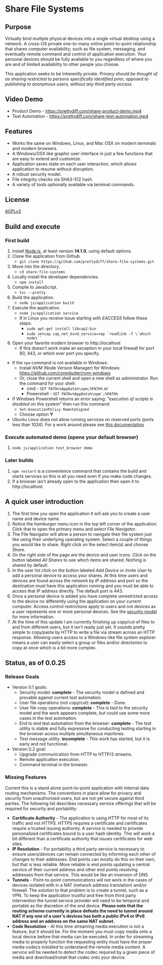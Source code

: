# Share File Systems

## Purpose
Virtually bind multiple physical devices into a single virtual desktop using a network.  A cross-OS private one-to-many online point-to-point relationship that shares computer availability; such as file system, messaging, and eventually remote command and control of application execution.  Your personal devices should be fully available to you regardless of where you are and of limited availability to other people you choose.

This application seeks to be inherently private.  *Privacy should be thought of as sharing restricted to persons specifically identified prior, opposed to publishing to anonymous users, without any third party access.*

## Video Demo
 * Product Demo - https://prettydiff.com/share-product-demo.mp4
 * Test Automation - https://prettydiff.com/share-test-automation.mp4

## Features
* Works the same on Windows, Linux, and Mac OSX on modern terminals and modern browsers.
* A Windows/OSX like graphic user interface in just a few functions that are easy to extend and customize.
* Application saves state on each user interaction, which allows application to resume without disruption.
* A robust security model.
* File integrity checks via SHA3-512 hash.
* A variety of tools optionally available via terminal commands.

## License
[AGPLv3](https://www.gnu.org/licenses/agpl-3.0.en.html)

## Build and execute
### First build
1. Install [Node.js](https://nodejs.org), at least version **14.1.0**, using default options.
1. Clone the application from Github.
   * `git clone https://github.com/prettydiff/share-file-systems.git`
1. Move into the directory.
   * `cd share-file-systems`
1. Locally install the developer dependencies.
   * `npm install`
1. Compile to JavaScript.
   * `tsc --pretty`
1. Build the application.
   * `node js/application build`
1. Execute the application.
   * `node js/application service`
   <!-- cspell:disable-->
   * If in Linux you receive issue starting with *EACCESS* follow these steps:
      - `sudo apt-get install libcap2-bin`
      - ```sudo setcap cap_net_bind_service=+ep `readlink -f \`which node\`` ```
   <!-- cspell:enable-->
1. Open your favorite modern browser to http://localhost
   * If this doesn't work make an exception in your local firewall for port 80, 443, or which ever port you specify.

* If the `npm` command is not available in Windows:
   - Install *NVM* (Node Version Manager) for Windows: https://github.com/coreybutler/nvm-windows
   - Or, close the current shell and open a new shell as administrator. Run the command for your shell:
      * cmd - `SET PATH=%AppData%\npm;%PATH%` or
      * Powershell - ``SET PATH=%AppData%\npm`;%PATH%``
* If Windows Powershell returns an error saying: *"execution of scripts is disabled on this system"* then run this command:
   - `Set-ExecutionPolicy RemoteSigned`
   - Choose option **Y**
* Ubuntu Linux does not allow running services on reserved ports (ports less than 1024).  For a work around please see [this documentation](documentation/linuxVM.md#ports)

### Execute automated demo (opens your default browser)
1. `node js/application test_browser demo`

### Later builds
1. `npm restart` is a convenience command that contains the build and starts services so this is all you need even if you make code changes.
1. If a browser isn't already open to the application then open it to http://localhost

## A quick user introduction
1. The first time you open the application it will ask you to create a user name and device name.
1. Notice the *hamburger* menu icon in the top left corner of the application.  Click that to open the primary menu and select *File Navigator*.
1. The File Navigator will allow a person to navigate their file system just like using their underlying operating system.  Select a couple of things you would like to share.  Right click on the select item(s) and choose *Share*.
1. On the right side of the page are the device and user icons.  Click on the button labeled *All Shares* to see which items are shared.  Nothing is shared by default.
1. In the user list click on the button labeled *Add Device or Invite User* to add a personal device to access your shares.  At this time users and devices are found across the network by IP address and port so the destination must have this application running and you must be able to access that IP address directly.  The default port is 443.
1. Once a personal device is added you have complete unrestricted access to the device no differently using the application on your current computer.  Access control restrictions apply to users and not devices as a user represents one or more personal devices.  See the [security model](#security-model) for more information.
1. At the time of this update I am currently finishing up copy/cut of files to and from different users, but it isn't ready just yet.  It sounds pretty simple to copy/paste by HTTP to write a file via stream across an HTTP response.  Allowing users access to a Windows-like file system explorer means a user can easily select a group or files and/or directories to copy at once which is a bit more complex.

## Status, as of 0.0.25
### Release Goals
* Version 0.1 goals:
   - Security model: **complete** - The security model is defined and provable against current test automation.
   - User file operations (not copy/cut): **complete** - Done.
   - User file copy operations: **complete** - This is tied to the security model and the work appears complete, but could use some more cases in the test automation.
   - End to end test automation from the browser: **complete** - The test utility is stable and fully expressive for conducting testing starting in the browser across multiple simultaneous machines.
   - Text message utility: **incomplete** - This work has started, but it is early and not functional.
* Version 0.2 goal:
   - Upgrade communication from HTTP to HTTP/3 streams.
   - Remote application execution.
   - Command terminal in the browser.

### Missing Features
Current this is a stand alone point-to-point application with internal data routing mechanisms.  The conventions in place allow for privacy and security from unauthorized users, but are not yet secure against third parties.  The following list describes necessary service offerings that will be required for security and portability:

* **Certificate Authority** - The application is using HTTP for most of its traffic and not HTTPS.  HTTPS requires a certificate and certificates require a trusted issuing authority.  A service is needed to provide personalized certificates bound to a user hash identity.  This will work a bit different than a certificate authority that issues certificates for web sites.
* **IP Resolution** - For portability a third party service is necessary to ensure users/devices can remain connected by informing each other of changes to their addresses. End points can mostly do this on their own, but that is less reliable.  More reliable is end points updating a central service of their current address and other end points resolving addresses from that service.  This would be like an inversion of DNS.
* **Tunnels** - Point-to-point communications will not work in the cases of devices isolated with in a NAT (network address translation) and/or firewall.  The solution to that problem is to create a tunnel, such as a VPN.  To keep the application trustful and free from third party intervention the tunnel service provider will need to be temporal and portable as the discretion of the end device.  **Please note that the routing scheme currently in place defeats the need to tunnel around NAT if any one of a user's devices has both a public IPv4 or IPv6 address and an address on the same NAT subnet.**
* **Code Resolution** - At this time streaming media execution is not a feature, but it should be.  For the moment you must copy media onto a local device before that media can be executed.  In order for streaming media to properly function the requesting entity must have the proper media codecs installed to understand the remote media content.  A service will be needed to detect the codec required by a given piece of media and download/install that codec onto your device.